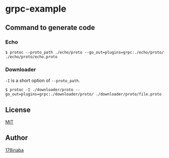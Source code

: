 # grpc-example

## Command to generate code

### Echo

```console
$ protoc --proto_path ./echo/proto --go_out=plugins=grpc:./echo/proto/ ./echo/proto/echo.proto
```

### Downloader

`-I` is a short option of `--proto_path`.

```console
$ protoc -I ./downloader/proto --go_out=plugins=grpc:./downloader/proto/ ./downloader/proto/file.proto
```

## License

[MIT](LICENSE)

## Author

[178inaba](https://github.com/178inaba)
